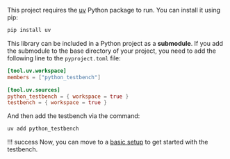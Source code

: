 This project requires the [uv](https://astral.sh/uv/) Python package to run. You can install it using pip:

```bash
pip install uv
```

This library can be included in a Python project as a **submodule**. If you add the submodule to the base directory of your project, you need to add the following line to the `pyproject.toml` file:

```toml
[tool.uv.workspace]
members = ["python_testbench"]

[tool.uv.sources]
python_testbench = { workspace = true }
testbench = { workspace = true }
```

And then add the testbench via the command:

```bash
uv add python_testbench
```

!!! success
    Now, you can move to a [basic setup](basic_setup.md) to get started with the testbench.